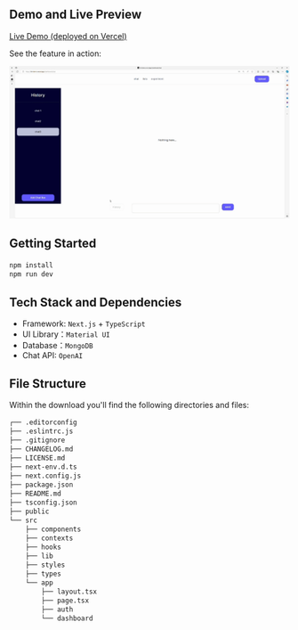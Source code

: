 ## Demo and Live Preview
 [Live Demo (deployed on Vercel)](https://bit-demo.vercel.app/)

See the feature in action:
 
![Feature Demo](https://github.com/QuinnyT/bit-demo/blob/master/public/bit-gif.GIF)


## Getting Started

```bash
npm install
npm run dev
```

## Tech Stack and Dependencies
- Framework: `Next.js` + `TypeScript`
- UI Library：`Material UI`
- Database：`MongoDB`
- Chat API: `OpenAI`
  
## File Structure

Within the download you'll find the following directories and files:

```
┌── .editorconfig
├── .eslintrc.js
├── .gitignore
├── CHANGELOG.md
├── LICENSE.md
├── next-env.d.ts
├── next.config.js
├── package.json
├── README.md
├── tsconfig.json
├── public
└── src
	├── components
	├── contexts
	├── hooks
	├── lib
	├── styles
	├── types
	└── app
		├── layout.tsx
		├── page.tsx
		├── auth
		└── dashboard
```
